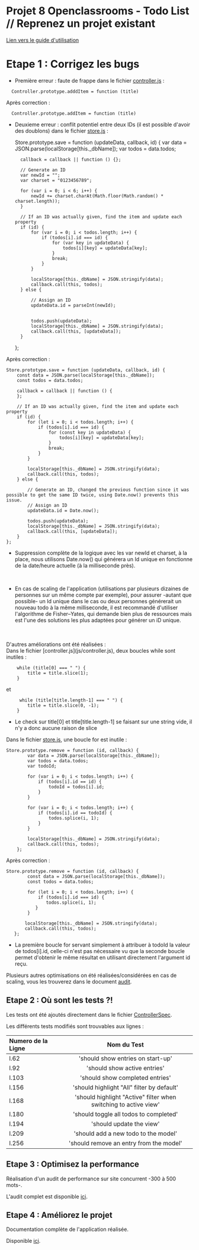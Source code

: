 # Projet 8 Openclassrooms - Todo List // Reprenez un projet existant

[Lien vers le guide d'utilisation](docs/guide_utilisation.md)

# Etape 1 : Corrigez les bugs

- Première erreur : faute de frappe dans le fichier [controller.js](js/controller.js) :  

`	Controller.prototype.adddItem = function (title) 	`

Après correction :  

`	Controller.prototype.addItem = function (title) 	`

- Deuxieme erreur : conflit potentiel entre deux IDs (il est possible d'avoir des doublons) dans le fichier [store.js](js/store.js) :

    Store.prototype.save = function (updateData, callback, id) {
		var data = JSON.parse(localStorage[this._dbName]);
		var todos = data.todos;

		callback = callback || function () {};

		// Generate an ID
	    var newId = ""; 
	    var charset = "0123456789";

        for (var i = 0; i < 6; i++) {
     		newId += charset.charAt(Math.floor(Math.random() * charset.length));
		}

		// If an ID was actually given, find the item and update each property
		if (id) {
			for (var i = 0; i < todos.length; i++) {
				if (todos[i].id === id) {
					for (var key in updateData) {
						todos[i][key] = updateData[key];
					}
					break;
				}
			}

			localStorage[this._dbName] = JSON.stringify(data);
			callback.call(this, todos);
		} else {

    		// Assign an ID
			updateData.id = parseInt(newId);
    

			todos.push(updateData);
			localStorage[this._dbName] = JSON.stringify(data);
			callback.call(this, [updateData]);
		}
	};
	
Après correction :

    Store.prototype.save = function (updateData, callback, id) {
        const data = JSON.parse(localStorage[this._dbName]);
        const todos = data.todos;

        callback = callback || function () {
        };

        // If an ID was actually given, find the item and update each property
        if (id) {
            for (let i = 0; i < todos.length; i++) {
                if (todos[i].id === id) {
                    for (const key in updateData) {
                        todos[i][key] = updateData[key];
                    }
                    break;
                }
            }

            localStorage[this._dbName] = JSON.stringify(data);
            callback.call(this, todos);
        } else {

            // Generate an ID, changed the previous function since it was possible to get the same ID twice, using Date.now() prevents this issue.
            // Assign an ID
            updateData.id = Date.now();

            todos.push(updateData);
            localStorage[this._dbName] = JSON.stringify(data);
            callback.call(this, [updateData]);
        }
    };
    
- Suppression complète de la logique avec les var newId et charset, à la place, nous utilisons Date.now() qui générera un Id unique en fonctionne de la date/heure actuelle (à la milliseconde près).

<br>

- En cas de scaling de l'application (utilisations par plusieurs dizaines de personnes sur un même compte par exemple), pour assurer -autant que possible- un Id unique dans le cas ou deux personnes générerait un nouveau todo à la même milliseconde, il est recommandé d'utiliser l'algorithme de Fisher–Yates, qui demande bien plus de ressources mais est l'une des solutions les plus adaptées pour générer un iD unique.

<br>
<br>
D'autres améliorations ont été réalisées :
<br>
Dans le fichier [controller.js](js/controller.js), deux boucles while sont inutiles :
       
        while (title[0] === " ") {
            title = title.slice(1);
        }
        
et
        
         while (title[title.length-1] === " ") {
            title = title.slice(0, -1);
        }
        
- Le check sur title[0] et title[title.length-1] se faisant sur une string vide, il n'y a donc aucune raison de slice

Dans le fichier [store.js](js/store.js), une boucle for est inutile :

    Store.prototype.remove = function (id, callback) {
		    var data = JSON.parse(localStorage[this._dbName]);
		    var todos = data.todos;
		    var todoId;
		
		    for (var i = 0; i < todos.length; i++) {
		    	if (todos[i].id == id) {
			    	todoId = todos[i].id;
		    	}
		    }

		    for (var i = 0; i < todos.length; i++) {
		    	if (todos[i].id == todoId) {
			    	todos.splice(i, 1);
		    	}
		    }

	    	localStorage[this._dbName] = JSON.stringify(data);
		    callback.call(this, todos);
	    };
      
Après correction : 

    Store.prototype.remove = function (id, callback) {
            const data = JSON.parse(localStorage[this._dbName]);
            const todos = data.todos;

            for (let i = 0; i < todos.length; i++) {
                if (todos[i].id === id) {
                   todos.splice(i, 1);
               }
            }
    
           localStorage[this._dbName] = JSON.stringify(data);
           callback.call(this, todos);
       };

- La première boucle for servant simplement à attribuer à todoId la valeur de todos[i].id, celle-ci n'est pas nécessaire vu que la seconde boucle permet d'obtenir le même résultat en utilisant directement l'argument id reçu.
        
Plusieurs autres optimisations on été réalisées/considérées en cas de scaling, vous les trouverez dans le document [audit](docs/audit_todos.md).


## Etape 2 : Où sont les tests ?!

Les tests ont été ajoutés directement dans le fichier [ControllerSpec](test/ControllerSpec.js).

Les différents tests modifiés sont trouvables aux lignes :  

| Numero de la Ligne |                        Nom du Test                              |   
| :------------      |             :-------------:                                     |     
| l.62               | 'should show entries on start-up'                               | 
| l.92               | 'should show active entries'                                    | 
| l.103              | 'should show completed entries'                                 | 
| l.156              | 'should highlight "All" filter by default'                      | 
| l.168              | 'should highlight "Active" filter when switching to active view'| 
| l.180              | 'should toggle all todos to completed'                          | 
| l.194              | 'should update the view'                                        | 
| l.209              | 'should add a new todo to the model'                            | 
| l.256              | 'should remove an entry from the model'                         | 

## Etape 3 : Optimisez la performance

Réalisation d'un audit de performance sur site concurrent -300 à 500 mots-.  

L'audit complet est disponible [ici](docs/audit_concurrent.md).

## Etape 4 : Améliorez le projet

Documentation complète de l'application réalisée.  

Disponible [ici](docs/guide_utilisation.md).
